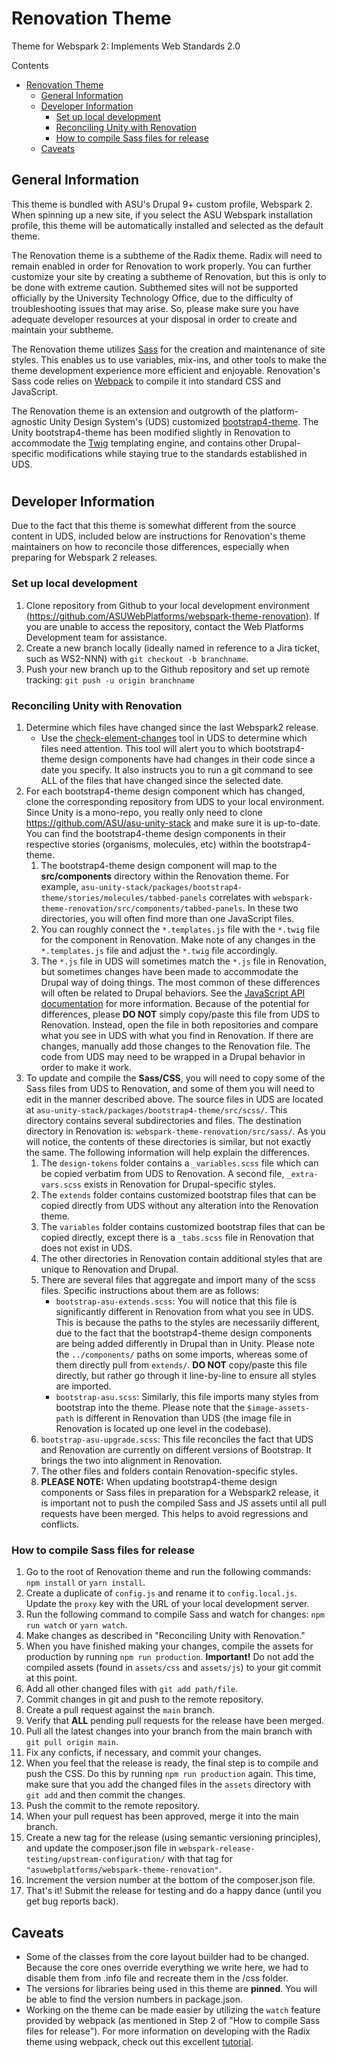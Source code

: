# Renovation Theme
Theme for Webspark 2: Implements Web Standards 2.0

Contents
- [Renovation Theme](#renovation-theme)
  - [General Information](#general-information)
  - [Developer Information](#developer-information)
    - [Set up local development](#set-up-local-development)
    - [Reconciling Unity with Renovation](#reconciling-unity-with-renovation)
    - [How to compile Sass files for release](#how-to-compile-sass-files-for-release)
  - [Caveats](#caveats)

## General Information
This theme is bundled with ASU's Drupal 9+ custom profile, Webspark 2. When spinning up a new site, if you select the ASU Webspark installation profile, this theme will be automatically installed and selected as the default theme.

The Renovation theme is a subtheme of the Radix theme. Radix will need to remain enabled in order for Renovation to work properly. You can further customize your site by creating a subtheme of Renovation, but this is only to be done with extreme caution. Subthemed sites will not be supported officially by the University Technology Office, due to the difficulty of troubleshooting issues that may arise. So, please make sure you have adequate developer resources at your disposal in order to create and maintain your subtheme.

The Renovation theme utilizes [Sass](https://sass-lang.com/) for the creation and maintenance of site styles. This enables us to use variables, mix-ins, and other tools to make the theme development experience more efficient and enjoyable. Renovation's Sass  code relies on [Webpack](https://webpack.js.org) to compile it into standard CSS and JavaScript.

The Renovation theme is an extension and outgrowth of the platform-agnostic Unity Design System's (UDS) customized [bootstrap4-theme](https://github.com/ASU/asu-unity-stack/tree/dev/packages/bootstrap4-theme). The Unity bootstrap4-theme has been modified slightly in Renovation to accommodate the [Twig](https://twig.symfony.com/) templating engine, and contains other Drupal-specific modifications while staying true to the standards established in UDS.

#

## Developer Information
Due to the fact that this theme is somewhat different from the source content in UDS, included below are instructions for Renovation's theme maintainers on how to reconcile those differences, especially when preparing for Webspark 2 releases.

### Set up local development
1. Clone repository from Github to your local development environment (https://github.com/ASUWebPlatforms/webspark-theme-renovation). If you are unable to access the repository, contact the Web Platforms Development team for assistance.
2. Create a new branch locally (ideally named in reference to a Jira ticket, such as WS2-NNN) with `git checkout -b branchname`.
3. Push your new branch up to the Github repository and set up remote tracking: `git push -u origin branchname`

### Reconciling Unity with Renovation
1. Determine which files have changed since the last Webspark2 release.
    - Use the [check-element-changes](https://github.com/ASU/asu-unity-stack#check-element-changes) tool in UDS to determine which files need attention. This tool will alert you to which bootstrap4-theme design components have had changes in their code since a date you specify. It also instructs you to run a git command to see ALL of the files that have changed since the selected date.
2. For each bootstrap4-theme design component which has changed, clone the corresponding repository from UDS to your local environment. Since Unity is a mono-repo, you really only need to clone https://github.com/ASU/asu-unity-stack and make sure it is up-to-date. You can find the bootstrap4-theme design components in their respective stories (organisms, molecules, etc) within the bootstrap4-theme.
   1. The bootstrap4-theme design component will map to the **src/components** directory within the Renovation theme. For example, ```asu-unity-stack/packages/bootstrap4-theme/stories/molecules/tabbed-panels``` correlates with ```webspark-theme-renovation/src/components/tabbed-panels```. In these two directories, you will often find more than one JavaScript files.
   2. You can roughly connect the `*.templates.js` file with the `*.twig` file for the component in Renovation. Make note of any changes in the `*.templates.js` file and adjust the `*.twig` file accordingly.
   3. The `*.js` file in UDS will sometimes match the `*.js` file in Renovation, but sometimes changes have been made to accommodate the Drupal way of doing things. The most common of these differences will often be related to Drupal behaviors. See the [JavaScript API documentation](https://www.drupal.org/docs/drupal-apis/javascript-api/javascript-api-overview) for more information. Because of the potential for differences, please **DO NOT** simply copy/paste this file from UDS to Renovation. Instead, open the file in both repositories and compare what you see in UDS with what you find in Renovation. If there are changes, manually add those changes to the Renovation file. The code from UDS may need to be wrapped in a Drupal behavior in order to make it work.
3. To update and compile the **Sass/CSS**, you will need to copy some of the Sass files from UDS to Renovation, and some of them you will need to edit in the manner described above. The source files in UDS are located at `asu-unity-stack/packages/bootstrap4-theme/src/scss/`. This directory contains several subdirectories and files. The destination directory in Renovation is: `webspark-theme-renovation/src/sass/`. As you will notice, the contents of these directories is similar, but not exactly the same. The following information will help explain the differences.
   1. The `design-tokens` folder contains a `_variables.scss` file which can be copied verbatim from UDS to Renovation. A second file, `_extra-vars.scss` exists in Renovation for Drupal-specific styles.
   2. The `extends` folder contains customized bootstrap files that can be copied directly from UDS without any alteration into the Renovation theme.
   3. The `variables` folder contains customized bootstrap files that can be copied directly, except there is a `_tabs.scss` file in Renovation that does not exist in UDS.
   4. The other directories in Renovation contain additional styles that are unique to Renovation and Drupal.
   5. There are several files that aggregate and import many of the scss files. Specific instructions about them are as follows:
      - `bootstrap-asu-extends.scss`: You will notice that this file is significantly different in Renovation from what you see in UDS. This is because the paths to the styles are necessarily different, due to the fact that the bootstrap4-theme design components are being added differently in Drupal than in Unity. Please note the `../components/` paths on some imports, whereas some of them directly pull from `extends/`. **DO NOT** copy/paste this file directly, but rather go through it line-by-line to ensure all styles are imported.
      - `bootstrap-asu.scss`: Similarly, this file imports many styles from bootstrap into the theme. Please note that the `$image-assets-path` is different in Renovation than UDS (the image file in Renovation is located up one level in the codebase).
   6. `bootstrap-asu-upgrade.scss`: This file reconciles the fact that UDS and Renovation are currently on different versions of Bootstrap. It brings the two into alignment in Renovation.
   7. The other files and folders contain Renovation-specific styles.
   8. **PLEASE NOTE:** When updating bootstrap4-theme design components or Sass files in preparation for a Webspark2 release, it is important not to push the compiled Sass and JS assets until all pull requests have been merged. This helps to avoid regressions and conflicts.

### How to compile Sass files for release
1. Go to the root of Renovation theme and run the following commands: `npm install` or `yarn install`.
2. Create a duplicate of `config.js` and rename it to `config.local.js`. Update the `proxy` key with the URL of your local development server.
3. Run the following command to compile Sass and watch for changes: `npm run watch` or `yarn watch`.
4. Make changes as described in "Reconciling Unity with Renovation."
5. When you have finished making your changes, compile the assets for production by running `npm run production`. **Important!** Do not add the compiled assets (found in `assets/css` and `assets/js`) to your git commit at this point.
6. Add all other changed files with `git add path/file`.
7. Commit changes in git and push to the remote repository.
8. Create a pull request against the `main` branch.
9. Verify that **ALL** pending pull requests for the release have been merged.
10. Pull all the latest changes into your branch from the main branch with `git pull origin main`.
11. Fix any conficts, if necessary, and commit your changes.
12. When you feel that the release is ready, the final step is to compile and push the CSS. Do this by running `npm run production` again. This time, make sure that you add the changed files in the `assets` directory with `git add` and then commit the changes.
13. Push the commit to the remote repository.
14. When your pull request has been approved, merge it into the main branch.
15. Create a new tag for the release (using semantic versioning principles), and update the composer.json file in `webspark-release-testing/upstream-configuration/` with that tag for `"asuwebplatforms/webspark-theme-renovation"`.
16. Increment the version number at the bottom of the composer.json file.
17. That's it! Submit the release for testing and do a happy dance (until you get bug reports back).

## Caveats
- Some of the classes from the core layout builder had to be changed. Because the core ones override everything we write here, we had to disable them from .info file and recreate them in the /css folder.
- The versions for libraries being used in this theme are **pinned**. You will be able to find the version numbers in package.json.
- Working on the theme can be made easier by utilizing the `watch` feature provided by webpack (as mentioned in Step 2 of "How to compile Sass files for release"). For more information on developing with the Radix theme using webpack, check out this excellent [tutorial](https://www.youtube.com/watch?v=ak1IOcYnN9s).

